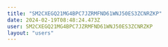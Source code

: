 ```yaml
---
title: "SM2CXEGQ21MG4BPC7JZRMFND61WNJ50ES3ZCNRZKP"
date: 2024-02-19T08:48:24.473Z
user: SM2CXEGQ21MG4BPC7JZRMFND61WNJ50ES3ZCNRZKP
layout: "users"
---
```

    